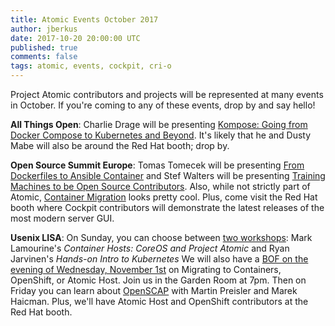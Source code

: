 ```yaml
---
title: Atomic Events October 2017
author: jberkus
date: 2017-10-20 20:00:00 UTC
published: true
comments: false
tags: atomic, events, cockpit, cri-o
---
```


Project Atomic contributors and projects will be represented at many events
in October.  If you're coming to any of these events, drop by
and say hello!

**All Things Open**: Charlie Drage will be presenting [Kompose: Going from Docker
Compose to Kubernetes and Beyond](https://allthingsopen.org/talk/kompose-going-from-docker-compose-to-kubernetes-and-beyond/).
It's likely that he and Dusty Mabe will also be around the Red Hat booth; drop by.

**Open Source Summit Europe**: Tomas Tomecek will be presenting [From Dockerfiles to Ansible Container](https://osseu17.sched.com/event/BxIW/from-dockerfiles-to-ansible-container-tomas-tomecek-red-hat)
and Stef Walters will be presenting [Training Machines to be Open Source Contributors](https://osseu17.sched.com/event/ByIY/training-machines-to-be-open-source-contributors-stef-walter-red-hat-inc).
Also, while not strictly part of Atomic, [Container Migration](https://osseu17.sched.com/event/BxIG/container-migration-around-the-world-adrian-reber-red-hat-and-mike-rapoport-ibm-research)
looks pretty cool.  Plus, come visit the Red Hat booth where Cockpit contributors will
demonstrate the latest releases of the most modern server GUI.

**Usenix LISA**: On Sunday, you can choose between [two workshops](https://www.usenix.org/conference/lisa17/training-program): Mark Lamourine's *Container Hosts: CoreOS and Project Atomic* and Ryan Jarvinen's *Hands-on Intro to Kubernetes*  We will also have a [BOF on the evening of Wednesday, November 1st](https://www.usenix.org/conference/lisa17/bofs) on Migrating to
Containers, OpenShift, or Atomic Host.  Join us in the Garden Room at 7pm. Then on Friday you can learn about [OpenSCAP](https://www.usenix.org/conference/lisa17/conference-program/presentation/preisler) with Martin Preisler and Marek Haicman. Plus,
we'll have Atomic Host and OpenShift contributors at the Red Hat booth.

